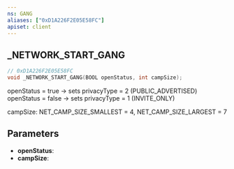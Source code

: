 ```yaml
---
ns: GANG
aliases: ["0xD1A226F2E05E58FC"]
apiset: client
---
```

## _NETWORK_START_GANG

```c
// 0xD1A226F2E05E58FC
void _NETWORK_START_GANG(BOOL openStatus, int campSize);
```

openStatus = true -> sets privacyType = 2 (PUBLIC_ADVERTISED)
openStatus = false -> sets privacyType = 1 (INVITE_ONLY)

campSize: NET_CAMP_SIZE_SMALLEST = 4, NET_CAMP_SIZE_LARGEST = 7

## Parameters
* **openStatus**:
* **campSize**: